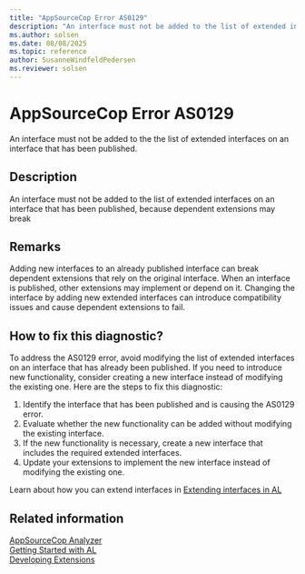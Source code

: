```yaml
---
title: "AppSourceCop Error AS0129"
description: "An interface must not be added to the list of extended interfaces on an interface that has been published, because dependent extensions may break"
ms.author: solsen
ms.date: 08/08/2025
ms.topic: reference
author: SusanneWindfeldPedersen
ms.reviewer: solsen
---
```

[//]: # (START>DO_NOT_EDIT)
[//]: # (IMPORTANT:Do not edit any of the content between here and the END>DO_NOT_EDIT.)
[//]: # (Any modifications should be made in the .xml files in the ModernDev repo.)
# AppSourceCop Error AS0129
An interface must not be added to the the list of extended interfaces on an interface that has been published.

## Description
An interface must not be added to the list of extended interfaces on an interface that has been published, because dependent extensions may break

[//]: # (IMPORTANT: END>DO_NOT_EDIT)

## Remarks

Adding new interfaces to an already published interface can break dependent extensions that rely on the original interface. When an interface is published, other extensions may implement or depend on it. Changing the interface by adding new extended interfaces can introduce compatibility issues and cause dependent extensions to fail.

## How to fix this diagnostic?

To address the AS0129 error, avoid modifying the list of extended interfaces on an interface that has already been published. If you need to introduce new functionality, consider creating a new interface instead of modifying the existing one. Here are the steps to fix this diagnostic:

1. Identify the interface that has been published and is causing the AS0129 error.
2. Evaluate whether the new functionality can be added without modifying the existing interface.
3. If the new functionality is necessary, create a new interface that includes the required extended interfaces.
4. Update your extensions to implement the new interface instead of modifying the existing one.

Learn about how you can extend interfaces in [Extending interfaces in AL](../devenv-interfaces-in-al-extend.md)

## Related information  

[AppSourceCop Analyzer](appsourcecop.md)  
[Getting Started with AL](../devenv-get-started.md)  
[Developing Extensions](../devenv-dev-overview.md)  